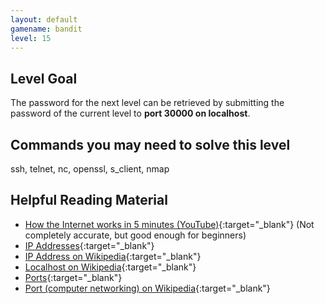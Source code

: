 ```yaml
---
layout: default
gamename: bandit
level: 15
---
```

Level Goal
----------
The password for the next level can be retrieved by submitting the
password of the current level to **port 30000 on localhost**.

Commands you may need to solve this level
-----------------------------------------
ssh, telnet, nc, openssl, s\_client, nmap

Helpful Reading Material
------------------------
- [How the Internet works in 5 minutes (YouTube)][]{:target="_blank"}  (Not completely
accurate, but good enough for beginners)
- [IP Addresses][]{:target="_blank"} 
- [IP Address on Wikipedia][]{:target="_blank"} 
- [Localhost on Wikipedia][]{:target="_blank"} 
- [Ports][]{:target="_blank"} 
- [Port (computer networking) on Wikipedia][]{:target="_blank"} 

[How the Internet works in 5 minutes (YouTube)]: https://www.youtube.com/watch?v=7_LPdttKXPc
[IP Addresses]: http://computer.howstuffworks.com/web-server5.htm
[IP Address on Wikipedia]: http://en.wikipedia.org/wiki/IP_address
[Localhost on Wikipedia]: http://en.wikipedia.org/wiki/Localhost
[Ports]: http://computer.howstuffworks.com/web-server8.htm
[Port (computer networking) on Wikipedia]: http://en.wikipedia.org/wiki/Port_(computer_networking)
